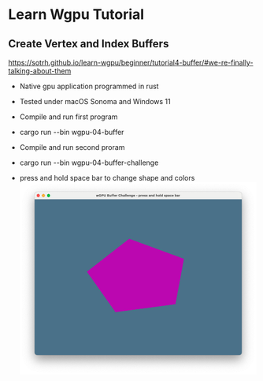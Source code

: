 # Learn Wgpu Tutorial
## Create Vertex and Index Buffers

https://sotrh.github.io/learn-wgpu/beginner/tutorial4-buffer/#we-re-finally-talking-about-them

* Native gpu application programmed in rust
* Tested under macOS Sonoma and Windows 11

* Compile and run first program
* cargo run --bin wgpu-04-buffer

* Compile and run second proram
* cargo run --bin wgpu-04-buffer-challenge
* press and hold space bar to change shape and colors
![alt text](https://github.com/carlosvneto/wgpu-04-buffers/blob/main/images/screen.png?raw=true)
